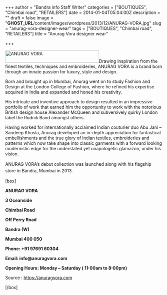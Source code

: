 +++
author = "Bandra info Staff Writer"
categories = ["BOUTIQUES", "Chimbai road", "RETAILERS"]
date = 2014-01-04T05:04:00Z
description = ""
draft = false
image = "__GHOST_URL__/content/images/wordpress/2013/12/ANURAG-VORA.jpg"
slug = "anurag-vora-designer-wear"
tags = ["BOUTIQUES", "Chimbai road", "RETAILERS"]
title = "Anurag Vora designer wear"

+++


<p><a href="https://i0.wp.com/bandra.info/wp-content/uploads/2013/12/ANURAG-VORA.jpg?ssl=1"><img loading="lazy" class="size-full wp-image-5154 alignright" alt="ANURAG VORA" src="https://i0.wp.com/bandra.info/wp-content/uploads/2013/12/ANURAG-VORA.jpg?resize=300%2C40&#038;ssl=1" width="300" height="40" data-recalc-dims="1" /></a>Drawing inspiration from the finest textiles, techniques and embroideries, ANURAG VORA is a brand born through an innate passion for luxury, style and design.</p>
<p>Born and brought up in Mumbai, Anurag went on to study Fashion and Design at the London College of Fashion, where he refined his expertise acquired in India and expanded and honed his creativity.</p>
<p>His intricate and inventive approach to design resulted in an impressive portfolio of work that earned him the opportunity to work with the notorious British design house Alexander McQueen and subversively quirky London label the Rodnik Band amongst others.</p>
<p>Having worked for internationally acclaimed Indian couturier duo Abu Jani &#8211; Sandeep Khosla, Anurag developed an in-depth appreciation for fantastical embellishments and the true glory of Indian textiles, embroideries and patterns which now take shape into classic garments with a forward looking modernistic edge for the understated yet unapologetic glamazon, under his vision.</p>
<p><span style="line-height: 1.5em;">ANURAG VORA’s debut collection was launched along with his flagship store in Bandra, Mumbai in 2013.</span></p>
<p>[box]</p>
<p><b>ANURAG VORA</b></p>
<p><b>3 Oceanside</b></p>
<p><b>Chimbai Road</b></p>
<p><b>Off Perry Road</b></p>
<p><b>Bandra (W)</b></p>
<p><b>Mumbai 400 050</b></p>
<p><b>Phone: +91 97691 60304</b></p>
<p><b>Email: info@anuragvora.com</b></p>
<p><b>Opening Hours: Monday – Saturday ( 11:00am to 8:00pm)</b></p>
<p>Source : <a href="https://anuragvora.com">https://anuragvora.com</a></p>
<p>[/box]</p>



